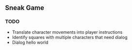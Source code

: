 ## Sneak Game

### TODO

* Translate character movements into player instructions
* Identify squares with multiple characters that need dialog
* Dialog hello world